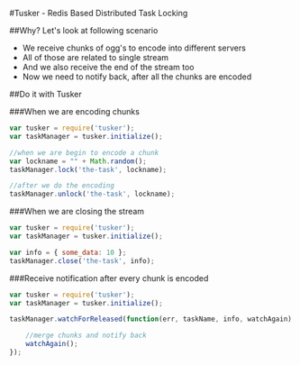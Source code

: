 #Tusker - Redis Based Distributed Task Locking

##Why? Let's look at following scenario

* We receive chunks of ogg's to encode into different servers
* All of those are related to single stream
* And we also receive the end of the stream too
* Now we need to notify back, after all the chunks are encoded


##Do it with Tusker

###When we are encoding chunks
~~~js
var tusker = require('tusker');
var taskManager = tusker.initialize();

//when we are begin to encode a chunk
var lockname = "" + Math.random();
taskManager.lock('the-task', lockname);

//after we do the encoding
taskManager.unlock('the-task', lockname);
~~~

###When we are closing the stream

~~~js
var tusker = require('tusker');
var taskManager = tusker.initialize();

var info = { some_data: 10 };
taskManager.close('the-task', info);
~~~

###Receive notification after every chunk is encoded

~~~js
var tusker = require('tusker');
var taskManager = tusker.initialize();

taskManager.watchForReleased(function(err, taskName, info, watchAgain) {

	//merge chunks and notify back
	watchAgain();
});
~~~
